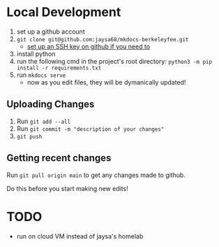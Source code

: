 
# Local Development

1. set up a github account
1. `git clone git@github.com:jaysa68/mkdocs-berkeleyfee.git`
    - [set up an SSH key on github if you need
      to](https://docs.github.com/en/authentication/connecting-to-github-with-ssh/generating-a-new-ssh-key-and-adding-it-to-the-ssh-agent)
1. install python
3. run the following cmd in the project's root directory: `python3 -m pip install -r requirements.txt`
4. run `mkdocs serve`
    - now as you edit files, they will be dymanically updated!

## Uploading Changes

1. Run `git add --all`
2. Run `git commit -m "description of your changes"`
3. `git push`

## Getting recent changes

Run `git pull origin main` to get any changes made to github.

Do this before you start making new edits!

# TODO
- run on cloud VM instead of jaysa's homelab
